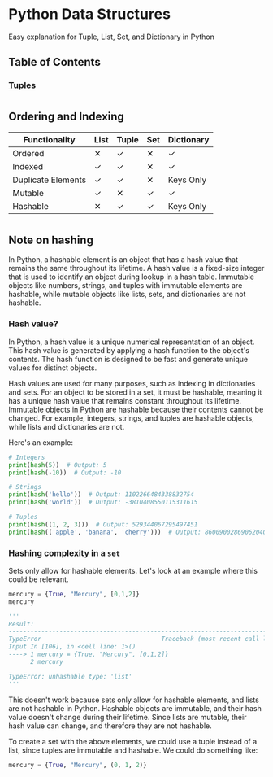 # Python Data Structures
Easy explanation for Tuple, List, Set, and Dictionary in Python

## Table of Contents

### [Tuples](https://github.com/psumitcode/python-data-structures/blob/main/Tuples.md)

#

## Ordering and Indexing

| Functionality | List | Tuple | Set | Dictionary |
| --- | --- | --- | --- | --- |
| Ordered | ✕ | ✓ | ✕ | ✓ |
| Indexed | ✓ | ✓ | ✕ | ✓ |
| Duplicate Elements | ✓ | ✓ | ✕ | Keys Only |
| Mutable | ✓ | ✕ | ✓ | ✓ |
| Hashable | ✕ | ✓ | ✓ | Keys Only |

#

## Note on hashing
In Python, a hashable element is an object that has a hash value that remains the same throughout its lifetime. A hash value is a fixed-size integer that is used to identify an object during lookup in a hash table. Immutable objects like numbers, strings, and tuples with immutable elements are hashable, while mutable objects like lists, sets, and dictionaries are not hashable.

### Hash value?
In Python, a hash value is a unique numerical representation of an object. This hash value is generated by applying a hash function to the object's contents. The hash function is designed to be fast and generate unique values for distinct objects.

Hash values are used for many purposes, such as indexing in dictionaries and sets. For an object to be stored in a set, it must be hashable, meaning it has a unique hash value that remains constant throughout its lifetime. Immutable objects in Python are hashable because their contents cannot be changed. For example, integers, strings, and tuples are hashable objects, while lists and dictionaries are not.

Here's an example:
```python
# Integers
print(hash(5))  # Output: 5
print(hash(-10))  # Output: -10

# Strings
print(hash('hello'))  # Output: 1102266484338832754
print(hash('world'))  # Output: -3810408550115311615

# Tuples
print(hash((1, 2, 3)))  # Output: 529344067295497451
print(hash(('apple', 'banana', 'cherry')))  # Output: 8600900286906204064
```
### Hashing complexity in a `set`
Sets only allow for hashable elements. Let's look at an example where this could be relevant.

```python
mercury = {True, "Mercury", [0,1,2]}
mercury

'''
Result:
---------------------------------------------------------------------------
TypeError                                 Traceback (most recent call last)
Input In [106], in <cell line: 1>()
----> 1 mercury = {True, "Mercury", [0,1,2]}
      2 mercury

TypeError: unhashable type: 'list'
'''
```
This doesn't work because sets only allow for hashable elements, and lists are not hashable in Python. Hashable objects are immutable, and their hash value doesn't change during their lifetime. Since lists are mutable, their hash value can change, and therefore they are not hashable.

To create a set with the above elements, we could use a tuple instead of a list, since tuples are immutable and hashable. We could do something like:
```python
mercury = {True, "Mercury", (0, 1, 2)}
```
